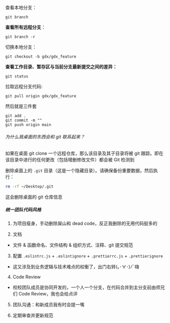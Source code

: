 查看本地分支：

```git
git branch
```

**查看所有远程分支**：

```git
git branch -r
```

切换本地分支：

```git
git checkout -b gdx/gdx_feature
```

**查看工作目录、暂存区与当前分支最新提交之间的差异：**

```git
git status
```

拉取远程分支代码:

```git
git pull origin gdx/gdx_feature
```

然后就是三件套

```
git add .
git commit -m ""
git push origin main
```

###### 为什么我桌面的东西会和 git 联系起来？

如果在桌面 git clone 一个远程仓库，那么该目录及其子目录将被 git 跟踪。即在该目录中进行的任何更改（包括增删修改文件）都会被 Git 检测到

删除桌面上的 `.git` 目录（这是一个隐藏目录）。请确保备份重要数据，然后执行：

```bash
rm -rf ~/Desktop/.git
```

这会删除桌面的 git 仓库信息

##### 统一团队代码风格

1. 为项目瘦身，手动删除屎山和 dead code，反正我删除的无用代码挺多的

2. 文档

- 文件 & 函数命名、文件结构 & 组织方式、注释、git 提交规范

3. 配置 `.eslintrc.js` + `.eslintignore` + `.prettierrc.js` + `.prettierignore`

- 这又涉及到业务逻辑与技术难点的权衡了，出门右转(｡･∀･)ﾉﾞ嗨

4. Code Review

- 校校团队成员是协同开发的，一个人一个分支，在代码合并到主分支前由师兄们 Code Review，我也会给点评

5. 团队沟通：和新成员我有时会提一嘴

6. 定期审查并更新规范
